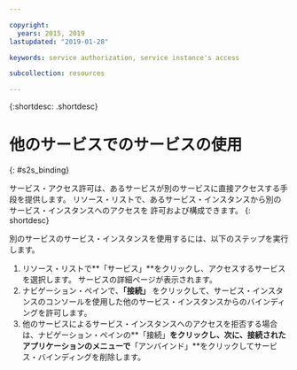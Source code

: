 ```yaml
---

copyright:
  years: 2015, 2019
lastupdated: "2019-01-28"

keywords: service authorization, service instance's access

subcollection: resources

---
```


{:shortdesc: .shortdesc}

# 他のサービスでのサービスの使用
{: #s2s_binding}

サービス・アクセス許可は、あるサービスが別のサービスに直接アクセスする手段を提供します。 リソース・リストで、あるサービス・インスタンスから別のサービス・インスタンスへのアクセスを
許可および構成できます。
{: shortdesc}

別のサービスのサービス・インスタンスを使用するには、以下のステップを実行します。

1. リソース・リストで**「サービス」**をクリックし、アクセスするサービスを選択します。 サービスの詳細ページが表示されます。
2. ナビゲーション・ペインで、**「接続」** をクリックして、サービス・インスタンスのコンソールを使用した他のサービス・インスタンスからのバインディングを許可します。
3. 他のサービスによるサービス・インスタンスへのアクセスを拒否する場合は、ナビゲーション・ペインの**「接続」**をクリックし、次に、接続されたアプリケーションのメニューで**「アンバインド」**をクリックしてサービス・バインディングを削除します。
